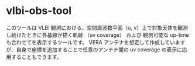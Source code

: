 # vlbi-obs-tool

このツールは VLBI 観測における、空間周波数平面（u, v）上で対象天体を観測し続けたときに各基線が描く軌跡 （uv coverage） および 観測可能な up-time も合わせてを表示するツールです。
VERA アンテナを想定して作成していますが、自身で座標を追加することで任意のアンテナ間の uv coverage の表示に応用することもできます。
